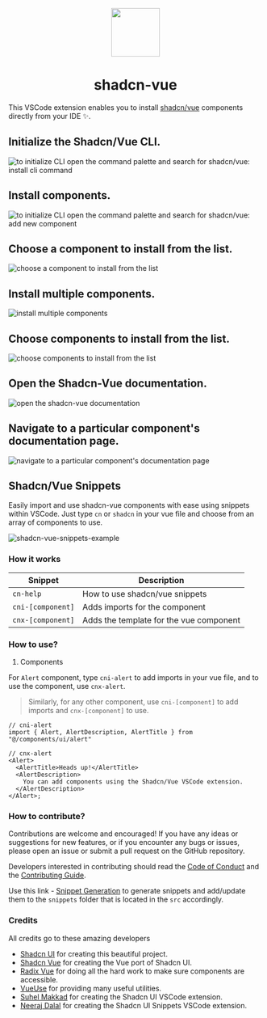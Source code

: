 <p align="center">
 <img align="center" src="https://raw.githubusercontent.com/selemondev/vscode-shadcn-vue/master/src/images/icon.png" height="96" />
 <h1 align="center">
  shadcn-vue
 </h1>
</p>

This VSCode extension enables you to install [shadcn/vue](https://shadcn-vue.com) components directly from your IDE ✨.

## Initialize the Shadcn/Vue CLI.

![to initialize CLI open the command palette and search for shadcn/vue: install cli command](https://raw.githubusercontent.com/selemondev/vscode-shadcn-vue/master/src/assets/images/init-cli.png)

## Install components.

![to initialize CLI open the command palette and search for shadcn/vue: add new component](https://raw.githubusercontent.com/selemondev/vscode-shadcn-vue/master/src/assets/images/add-new-component.png)


## Choose a component to install from the list.

![choose a component to install from the list](https://raw.githubusercontent.com/selemondev/vscode-shadcn-vue/master/src/assets/images/add-new-components.png)

## Install multiple components.
![install multiple components](https://raw.githubusercontent.com/selemondev/vscode-shadcn-vue/master/src/assets/images/add-multiple-components.png)

## Choose components to install from the list.
![choose components to install from the list](https://raw.githubusercontent.com/selemondev/vscode-shadcn-vue/master/src/assets/images/add-multiple-components-preview.png)


## Open the Shadcn-Vue documentation.

![open the shadcn-vue documentation](https://raw.githubusercontent.com/selemondev/vscode-shadcn-vue/master/src/assets/images/shadcn-vue-docs.png)


## Navigate to a particular component's documentation page.

![navigate to a particular component's documentation page](https://raw.githubusercontent.com/selemondev/vscode-shadcn-vue/master/src/assets/images/shadcn-vue-component-docs.png)



## Shadcn/Vue Snippets

Easily import and use shadcn-vue components with ease using snippets within VSCode. Just type `cn` or `shadcn` in your vue file and choose from an array of components to use.

![shadcn-vue-snippets-example](https://raw.githubusercontent.com/selemondev/vscode-shadcn-vue/master/src/assets/images/shadcn-vue-import.png)


### How it works

| Snippet           | Description                            |
| ----------------- | -------------------------------------- |
| `cn-help`         | How to use shadcn/vue snippets         |
| `cni-[component]` | Adds imports for the component         |
| `cnx-[component]` | Adds the template for the vue component|

### How to use?

1. Components

For `Alert` component, type `cni-alert` to add imports in your vue file, and to use the component, use `cnx-alert`.

> Similarly, for any other component, use `cni-[component]` to add imports and `cnx-[component]` to use.

```tsx
// cni-alert
import { Alert, AlertDescription, AlertTitle } from "@/components/ui/alert"

// cnx-alert
<Alert>
  <AlertTitle>Heads up!</AlertTitle>
  <AlertDescription>
    You can add components using the Shadcn/Vue VSCode extension.
  </AlertDescription>
</Alert>;
```

### How to contribute?

Contributions are welcome and encouraged! If you have any ideas or suggestions for new features, or if you encounter any bugs or issues, please open an issue or submit a pull request on the GitHub repository. 

Developers interested in contributing should read the [Code of Conduct](./CODE_OF_CONDUCT.md) and the [Contributing Guide](./CONTRIBUTING.md).

Use this link - [Snippet Generation](https://snippet-generator.app/?description=https://shadcn-vue.com/docs/components&tabtrigger=shadcn-&snippet=%22https://shadcn-vue.com/docs/components%22:+%7B%0A++%22prefix%22:+%22shadcn-%22,%0A++%22body%22:+%5B%0A++%5D,%0A++%22description%22:+%22https://shadcn-vue.com/docs/components%22%0A%7D&mode=vscode) to generate snippets and add/update them to the `snippets` folder that is located in the `src` accordingly.


### Credits 

All credits go to these amazing developers

- [Shadcn UI](https://ui.shadcn.com) for creating this beautiful project.
- [Shadcn Vue](https://shadcn-vue.com) for creating the Vue port of Shadcn UI.
- [Radix Vue](https://radix-vue.com) for doing all the hard work to make sure components are accessible.
- [VueUse](https://vueuse.org) for providing many useful utilities.
- [Suhel Makkad](https://github.com/SuhelMakkad/vscode-shadcn-ui) for creating the Shadcn UI VSCode extension.
- [Neeraj Dalal](https://github.com/nrjdalal/shadcn-ui-snippets) for creating the Shadcn UI Snippets VSCode extension.
